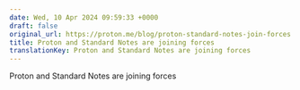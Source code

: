 ```yaml
---
date: Wed, 10 Apr 2024 09:59:33 +0000
draft: false
original_url: https://proton.me/blog/proton-standard-notes-join-forces
title: Proton and Standard Notes are joining forces
translationKey: Proton and Standard Notes are joining forces
---
```


Proton and Standard Notes are joining forces